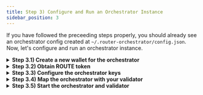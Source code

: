```yaml
---
title: Step 3) Configure and Run an Orchestrator Instance
sidebar_position: 3
---
```

If you have followed the preceeding steps properly, you should already see an orchestrator config created at `~/.router-orchestrator/config.json`. Now, let's configure and run an orchestrator instance.

<!-- Before proceeding with this step, make sure that you are running a validator. If note, follow [this guide](./setup-a-validator-account) to become a validator. -->

<details>
<summary><b>Step 3.1) Create a new wallet for the orchestrator</b></summary>

```bash
routerd keys add my-orchestrator-key --chain-id router_9601-1 --keyring-backend file
```

The aforementioned command will create a new wallet with name `my-orchestrator-key` and will ask you to set a password. 

:::caution
Remember the password used or store it in a safe place. 
:::

```bash
# example output

- name: my-orchestrator-key
  type: local
  address: router13cffzsfgjklfq17poq2ifm0xn426ing3bqk5q1
  pubkey: '{"@type":"/routerprotocol.routerchain.crypto.ethsecp256k1.PubKey",
  mnemonic: ""
  
**Important** write this mnemonic phrase in a safe place.
It is the only way to recover your account if you ever forget your password.

chocolate wife later depart same window health ocean happy dog formula pen sun retail tank ship board awesome couch laptop city bottle curtain bowl
```
:::tip
The mnemonic phrase is better backed up on a physical paper, storing it in cloud storage may compromise the validator later.
:::

:::tip
Remember the address starting from `router`, this is the address of your Router chain orchestrator account.
:::


</details>

<details>
<summary><b>Step 3.2) Obtain ROUTE token</b></summary>

Now, add funds to your orchestrator wallet as it will be used to pay for the gas fees:

```bash
routerd tx bank send <validator-node-key-name> $(routerd keys show my-orchestrator-key -a --keyring-backend file) 1000000000000000000route --from my-validator-key --chain-id router_9601-1 --fees 1000000000000000route --keyring-backend  file
```

After a few minutes, you can verify the deposit by querying the account balance using the following command:
```bash
routerd query bank balances $(routerd keys show my-orchestrator-key -a --keyring-backend file) --chain-id router_9601-1 --keyring-backend file
```

</details>

<details>
<summary><b>Step 3.3) Configure the orchestrator keys</b></summary>

Add the relevant keys in `.router-orchestrator/config.json`:

```json
{
    "chains": [
        {
            "chainId": "<CHAIN_ID>",
            "chainType": "<CHAIN_TYPE>",
            "chainName": "<CHAIN_NAME>",
            "chainRpc": "<CHAIN_RPC>",
            "blocksToSearch": 1000,
            "blockTime": "10s"
        }
    ],
    "globalConfig": {
        "networkType": "<NETWORK_TYPE>",
        "dbPath": "processedblock.db",
        "ethPrivateKey": "<ETH_PRIVATE_KEY>",
        "cosmosPrivateKey": "<COSMOS_PRIVATE_KEY>",
        "batchSize": 100,
        "batchWaitTime": 20
    }
}
```

To g
routerd keys unsafe-export-eth-key my-orchestrator-key --keyring-backend file

- `chains` is an array of objects including info about all the chains you want to listen to as an orchestrator. For each chain, you need to provide:
    - `chainId` - the chain id of the network
    - `chainType` - the type of chain, possible values are:
        `CHAIN_TYPE_ROUTER`,
        `CHAIN_TYPE_EVM`,
        `CHAIN_TYPE_COSMOS`,
        `CHAIN_TYPE_POLKADOT`,
        `CHAIN_TYPE_SOLANO`,
        `CHAIN_TYPE_NEAR`
    - `chainName` - the name of the chain
    - `chainRpc` - the RPC endpoint of the chain


- `globalConfig` includes global configuration details like:
    - `NETWORK_TYPE` - the network type, possible values are:
        `devnet`,
        `testnet`
    - `ETH_PRIVATE_KEY` - the private key of the wallet you created for the validator on EVM chains (not necessary to have have funds in this wallet, it will be used just for signing messages)
    - `COSMOS_PRIVATE_KEY` - the private key of the wallet you created for the orchestrator


To obtain the orchestrator's `COSMOS_PRIVATE_KEY`, run 
```bash
routerd keys unsafe-export-eth-key my-orchestrator-key --keyring-backend file
```


Sample `.router-orchestrator/config.json`:
```json
{
    "chains": [
        {
            "chainId": "80001",
            "chainType": " CHAIN_TYPE_EVM",
            "chainName": "Mumbai",
            "chainRpc": "<RPC_URL>",
            "blocksToSearch": 1000,
            "blockTime": "10s"
        },
        {
            "chainId": "43113",
            "chainType": " CHAIN_TYPE_EVM",
            "chainName": "Fuji",
            "chainRpc": "<RPC_URL>",
            "blocksToSearch": 1000,
            "blockTime": "10s"
        }
    ],
    "globalConfig": {
        "mQEndpoint": "amqp://guest:guest@localhost",
        "networkType": "testnet",
        "dbPath": "processedblock.db",
        "ethPrivateKey": "<PRIVATE_KEY>",
        "cosmosPrivateKey": "<PRIVATE_KEY>",
        "batchSize": 100,
        "batchWaitTime": 20
    }
}
```

</details>


<details>
<summary><b>Step 3.4) Map the orchestrator with your validator</b></summary>

Every orchestrator needs to be mapped with a validator. This is done by sending a transaction on the chain to map an orchestrator with a validator.

```bash
routerd tx attestation set-orchestrator-address $(routerd keys show my-orchestrator-key -a --keyring-backend file) <EVM-ADDRESS-FOR-SIGNING-TXNS> --from my-validator-key --chain-id router_9601-1 --fees 1000000000000000route --keyring-backend file
```

`EVM-KEY-FOR-SIGNING-TXNS` is the public address corresponding to the `ETH_PRIVATE_KEY` used in the orchestrator config in the previous step.

</details>

<details>
<summary><b>Step 3.5) Start the orchestrator and validator</b></summary>

```bash
sudo systemctl daemon-reload
sudo systemctl restart cosmovisor.service
sudo systemctl restart orchestrator.service
```

After executing the aforementioned commands, your orchestrator instance will start running. You can check the orchestrator and validator logs to see if everything is working fine.

```bash
sudo journalctl -u orchestrator.service -f
sudo journalctl -u cosmovisor.service -f
```

</details>

